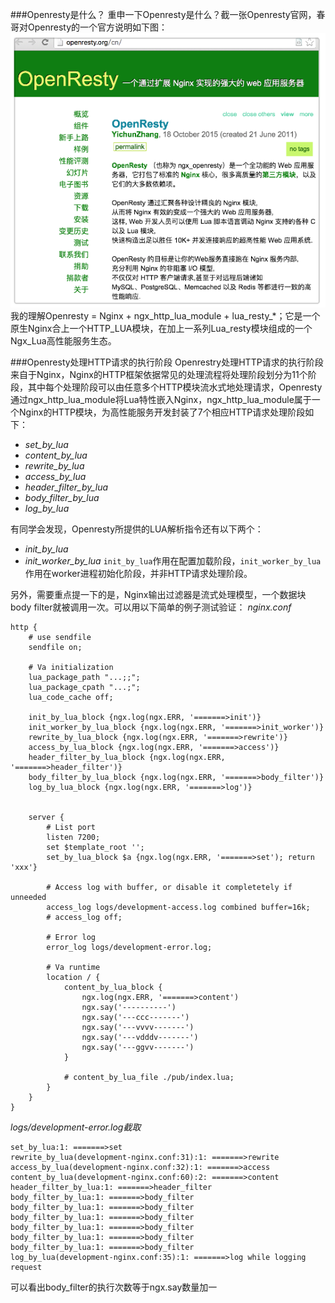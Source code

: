 ###Openresty是什么？
重申一下Openresty是什么？截一张Openresty官网，春哥对Openresty的一个官方说明如下图：
![Openresty官方说明](openresty-cn.png)
我的理解Openresty = Nginx + ngx_http_lua_module + lua_resty_*；它是一个原生Nginx合上一个HTTP_LUA模块，在加上一系列Lua_resty模块组成的一个Ngx_Lua高性能服务生态。

###Openresty处理HTTP请求的执行阶段
Openrestry处理HTTP请求的执行阶段来自于Nginx，Nginx的HTTP框架依据常见的处理流程将处理阶段划分为11个阶段，其中每个处理阶段可以由任意多个HTTP模块流水式地处理请求，Openresty通过ngx_http_lua_module将Lua特性嵌入Nginx，ngx_http_lua_module属于一个Nginx的HTTP模块，为高性能服务开发封装了7个相应HTTP请求处理阶段如下：
- *set_by_lua*
- *content_by_lua*
- *rewrite_by_lua*
- *access_by_lua*
- *header_filter_by_lua*
- *body_filter_by_lua*
- *log_by_lua*

有同学会发现，Openresty所提供的LUA解析指令还有以下两个：
- *init_by_lua*
- *init_worker_by_lua*
```init_by_lua```作用在配置加载阶段，```init_worker_by_lua```作用在worker进程初始化阶段，并非HTTP请求处理阶段。

另外，需要重点提一下的是，Nginx输出过滤器是流式处理模型，一个数据块body filter就被调用一次。可以用以下简单的例子测试验证：
*nginx.conf*
```
http {
    # use sendfile
    sendfile on;

    # Va initialization
    lua_package_path "...;;";
    lua_package_cpath "...;";
    lua_code_cache off;

    init_by_lua_block {ngx.log(ngx.ERR, '=======>init')}
    init_worker_by_lua_block {ngx.log(ngx.ERR, '=======>init_worker')}
    rewrite_by_lua_block {ngx.log(ngx.ERR, '=======>rewrite')}
    access_by_lua_block {ngx.log(ngx.ERR, '=======>access')}
    header_filter_by_lua_block {ngx.log(ngx.ERR, '=======>header_filter')}
    body_filter_by_lua_block {ngx.log(ngx.ERR, '=======>body_filter')}
    log_by_lua_block {ngx.log(ngx.ERR, '=======>log')}
    

    server {
        # List port
        listen 7200;
        set $template_root '';
        set_by_lua_block $a {ngx.log(ngx.ERR, '=======>set'); return 'xxx'}

        # Access log with buffer, or disable it completetely if unneeded
        access_log logs/development-access.log combined buffer=16k;
        # access_log off;

        # Error log
        error_log logs/development-error.log;

        # Va runtime
        location / {
            content_by_lua_block {
                ngx.log(ngx.ERR, '=======>content')
                ngx.say('----------')
                ngx.say('---ccc-------')
                ngx.say('---vvvv-------')
                ngx.say('---vdddv-------')
                ngx.say('---ggvv-------')
            }

    		# content_by_lua_file ./pub/index.lua;
    	}
    }
}
```

*logs/development-error.log截取*
```
set_by_lua:1: =======>set
rewrite_by_lua(development-nginx.conf:31):1: =======>rewrite
access_by_lua(development-nginx.conf:32):1: =======>access
content_by_lua(development-nginx.conf:60):2: =======>content
header_filter_by_lua:1: =======>header_filter
body_filter_by_lua:1: =======>body_filter
body_filter_by_lua:1: =======>body_filter
body_filter_by_lua:1: =======>body_filter
body_filter_by_lua:1: =======>body_filter
body_filter_by_lua:1: =======>body_filter
body_filter_by_lua:1: =======>body_filter
log_by_lua(development-nginx.conf:35):1: =======>log while logging request
```
可以看出body_filter的执行次数等于ngx.say数量加一